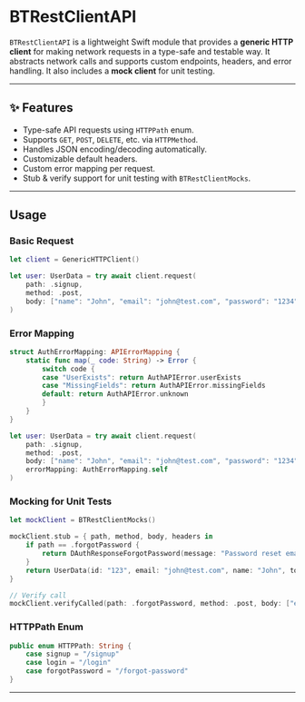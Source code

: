 # BTRestClientAPI

`BTRestClientAPI` is a lightweight Swift module that provides a **generic HTTP client** for making network requests in a type-safe and testable way. It abstracts network calls and supports custom endpoints, headers, and error handling. It also includes a **mock client** for unit testing.

---

## ✨ Features

- Type-safe API requests using `HTTPPath` enum.
- Supports `GET`, `POST`, `DELETE`, etc. via `HTTPMethod`.
- Handles JSON encoding/decoding automatically.
- Customizable default headers.
- Custom error mapping per request.
- Stub & verify support for unit testing with `BTRestClientMocks`.

---

## Usage
### Basic Request

```swift
let client = GenericHTTPClient()

let user: UserData = try await client.request(
    path: .signup,
    method: .post,
    body: ["name": "John", "email": "john@test.com", "password": "1234"]
)
```

### Error Mapping

```swift
struct AuthErrorMapping: APIErrorMapping {
    static func map(_ code: String) -> Error {
        switch code {
        case "UserExists": return AuthAPIError.userExists
        case "MissingFields": return AuthAPIError.missingFields
        default: return AuthAPIError.unknown
        }
    }
}

let user: UserData = try await client.request(
    path: .signup,
    method: .post,
    body: ["name": "John", "email": "john@test.com", "password": "1234"],
    errorMapping: AuthErrorMapping.self
)
```

### Mocking for Unit Tests

```swift
let mockClient = BTRestClientMocks()

mockClient.stub = { path, method, body, headers in
    if path == .forgotPassword {
        return DAuthResponseForgotPassword(message: "Password reset email sent")
    }
    return UserData(id: "123", email: "john@test.com", name: "John", token: "token")
}

// Verify call
mockClient.verifyCalled(path: .forgotPassword, method: .post, body: ["email": "john@test.com"])
```

### HTTPPath Enum

```swift
public enum HTTPPath: String {
    case signup = "/signup"
    case login = "/login"
    case forgotPassword = "/forgot-password"
}
```
---
